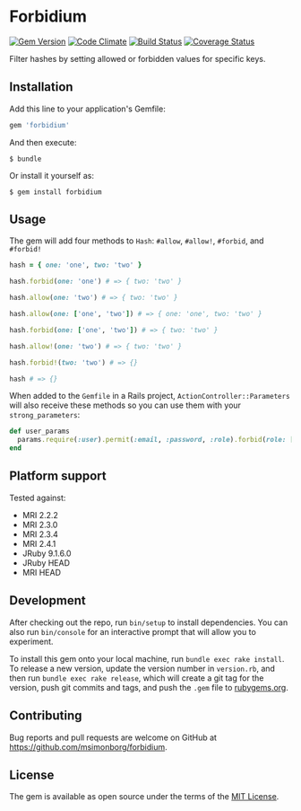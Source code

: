 # Forbidium
[![Gem Version](https://badge.fury.io/rb/forbidium.svg)](https://badge.fury.io/rb/forbidium)
[![Code Climate](https://codeclimate.com/github/msimonborg/forbidium/badges/gpa.svg)](https://codeclimate.com/github/msimonborg/forbidium)
[![Build Status](https://travis-ci.org/msimonborg/forbidium.svg?branch=master)](https://travis-ci.org/msimonborg/forbidium)
[![Coverage Status](https://coveralls.io/repos/github/msimonborg/forbidium/badge.svg?branch=master)](https://coveralls.io/github/msimonborg/forbidium?branch=master)

Filter hashes by setting  allowed or forbidden values for specific keys.

## Installation

Add this line to your application's Gemfile:

```ruby
gem 'forbidium'
```

And then execute:

    $ bundle

Or install it yourself as:

    $ gem install forbidium

## Usage
The gem will add four methods to `Hash`: `#allow`, `#allow!`, `#forbid`, and `#forbid!`

```ruby
hash = { one: 'one', two: 'two' }

hash.forbid(one: 'one') # => { two: 'two' }

hash.allow(one: 'two') # => { two: 'two' }

hash.allow(one: ['one', 'two']) # => { one: 'one', two: 'two' }

hash.forbid(one: ['one', 'two']) # => { two: 'two' }

hash.allow!(one: 'two') # => { two: 'two' }

hash.forbid!(two: 'two') # => {}

hash # => {}
```

When added to the `Gemfile` in a Rails project, `ActionController::Parameters` will also receive these methods so you can use them with your `strong_parameters`:

```ruby
def user_params
  params.require(:user).permit(:email, :password, :role).forbid(role: ['sys_admin', 'owner'])
end
```

## Platform support

Tested against:
* MRI 2.2.2
* MRI 2.3.0
* MRI 2.3.4
* MRI 2.4.1
* JRuby 9.1.6.0
* JRuby HEAD
* MRI HEAD

## Development

After checking out the repo, run `bin/setup` to install dependencies. You can also run `bin/console` for an interactive prompt that will allow you to experiment.

To install this gem onto your local machine, run `bundle exec rake install`. To release a new version, update the version number in `version.rb`, and then run `bundle exec rake release`, which will create a git tag for the version, push git commits and tags, and push the `.gem` file to [rubygems.org](https://rubygems.org).

## Contributing

Bug reports and pull requests are welcome on GitHub at https://github.com/msimonborg/forbidium.


## License

The gem is available as open source under the terms of the [MIT License](http://opensource.org/licenses/MIT).
